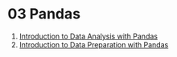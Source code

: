 # 03 Pandas

1. [Introduction to Data Analysis with Pandas](./Intro-Data-Analysis-Pandas.ipynb)
2. [Introduction to Data Preparation with Pandas](./Intro-Data-Preparation-Pandas.ipynb)
